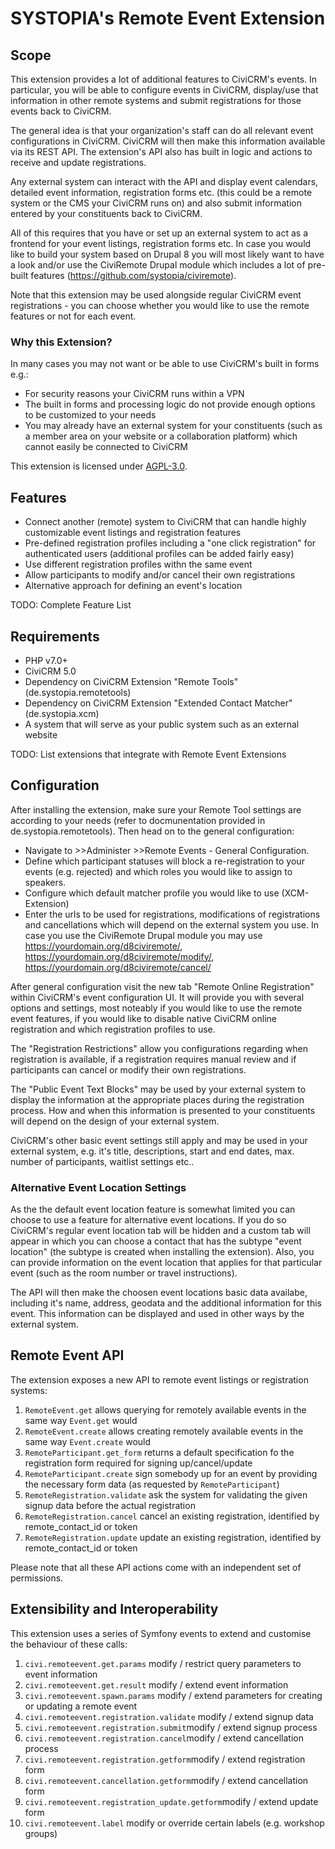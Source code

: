 # SYSTOPIA's Remote Event Extension

## Scope

This extension provides a lot of additional features to CiviCRM's events. In particular, you will be able to configure events in CiviCRM, display/use that information in other remote systems and submit registrations for those events back to CiviCRM.

The general idea is that your organization's staff can do all relevant event configurations in CiviCRM. CiviCRM will then make this information available via its REST API. The extension's API also has built in logic and actions to receive and update registrations.

Any external system can interact with the API and display event calendars, detailed event information, registration forms etc. (this could be a remote system or the CMS your CiviCRM runs on) and also submit information entered by your constituents back to CiviCRM.

All of this requires that you have or set up an external system to act as a frontend for your event listings, registration forms etc. In case you would like to build your system based on Drupal 8 you will most likely want to have a look and/or use the CiviRemote Drupal module which includes a lot of pre-built features (https://github.com/systopia/civiremote).

Note that this extension may be used alongside regular CiviCRM event registrations - you can choose whether you would like to use the remote features or not for each event.

### Why this Extension?

In many cases you may not want or be able to use CiviCRM's built in forms e.g.:
* For security reasons your CiviCRM runs within a VPN
* The built in forms and processing logic do not provide enough options to be customized to your needs
* You may already have an external system for your constituents (such as a member area on your website or a collaboration platform) which cannot easily be connected to CiviCRM

This extension is licensed under [AGPL-3.0](./LICENSE.txt).

## Features

* Connect another (remote) system to CiviCRM that can handle highly customizable event listings and registration features
* Pre-defined registration profiles including a "one click registration" for authenticated users (additional profiles can be added fairly easy)
* Use different registration profiles withn the same event
* Allow participants to modify and/or cancel their own registrations
* Alternative approach for defining an event's location

TODO: Complete Feature List


## Requirements

* PHP v7.0+
* CiviCRM 5.0
* Dependency on CiviCRM Extension "Remote Tools" (de.systopia.remotetools)
* Dependency on CiviCRM Extension "Extended Contact Matcher" (de.systopia.xcm)
* A system that will serve as your public system such as an external website

TODO: List extensions that integrate with Remote Event Extensions

## Configuration

After installing the extension, make sure your Remote Tool settings are according to your needs (refer to docmunentation provided in de.systopia.remotetools). Then head on to the general configuration:

* Navigate to >>Administer >>Remote Events - General Configuration.
* Define which participant statuses will block a re-registration to your events (e.g. rejected) and which roles you would like to assign to speakers.
* Configure which default matcher profile you would like to use (XCM-Extension)
* Enter the urls to be used for registrations, modifications of registrations and cancellations which will depend on the external system you use. In case you use the CiviRemote Drupal module you may use https://yourdomain.org/d8civiremote/, https://yourdomain.org/d8civiremote/modify/, https://yourdomain.org/d8civiremote/cancel/

After general configuration visit the new tab "Remote Online Registration" within CiviCRM's event configuration UI. It will provide you with several options and settings, most noteably if you would like to use the remote event features, if you would like to disable native CiviCRM online registration and which registration profiles to use.

The "Registration Restrictions" allow you configurations regarding when registration is available, if a registration requires manual review and if participants can cancel or modify their own registrations.

The "Public Event Text Blocks" may be used by your external system to display the information at the appropriate places during the registration process. How and when this information is presented to your constituents will depend on the design of your external system.

CiviCRM's other basic event settings still apply and may be used in your external system, e.g. it's title, descriptions, start and end dates, max. number of participants, waitlist settings etc..

### Alternative Event Location Settings

As the the default event location feature is somewhat limited you can choose to use a feature for alternative event locations. If you do so CiviCRM's regular event location tab will be hidden and a custom tab will appear in which you can choose a contact that has the subtype "event location" (the subtype is created when installing the extension). Also, you can provide information on the event location that applies for that particular event (such as the room number or travel instructions).

The API will then make the choosen event locations basic data availabe, including it's name, address, geodata and the additional information for this event. This information can be displayed and used in other ways by the external system.

## Remote Event API

The extension exposes a new API to remote event listings or registration systems:

1. ``RemoteEvent.get`` allows querying for remotely available events in the same way ``Event.get`` would
1. ``RemoteEvent.create`` allows creating remotely available events in the same way ``Event.create`` would
1. ``RemoteParticipant.get_form`` returns a default specification fo the registration form required for signing up/cancel/update
1. ``RemoteParticipant.create`` sign somebody up for an event by providing the necessary form data (as requested by ``RemoteParticipant``)
1. ``RemoteRegistration.validate`` ask the system for validating the given signup data before the actual registration
1. ``RemoteRegistration.cancel`` cancel an existing registration, identified by remote_contact_id or token
1. ``RemoteRegistration.update`` update an existing registration, identified by remote_contact_id or token

Please note that all these API actions come with an independent set of permissions.

## Extensibility and Interoperability

This extension uses a series of Symfony events to extend and customise the behaviour of these calls:

1. ``civi.remoteevent.get.params`` modify / restrict query parameters to event information
1. ``civi.remoteevent.get.result`` modify / extend event information
1. ``civi.remoteevent.spawn.params`` modify / extend parameters for creating or updating a remote event
1. ``civi.remoteevent.registration.validate`` modify / extend signup data
1. ``civi.remoteevent.registration.submit``modify / extend signup process
1. ``civi.remoteevent.registration.cancel``modify / extend cancellation process
1. ``civi.remoteevent.registration.getform``modify / extend registration form
1. ``civi.remoteevent.cancellation.getform``modify / extend cancellation form
1. ``civi.remoteevent.registration_update.getform``modify / extend update form
1. ``civi.remoteevent.label`` modify or override certain labels (e.g. workshop groups)
